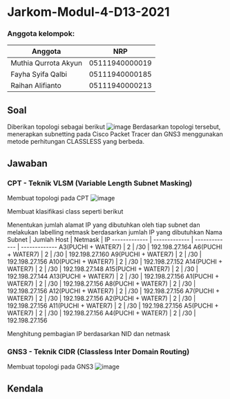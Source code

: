 # Jarkom-Modul-4-D13-2021

### Anggota kelompok:
Anggota | NRP
------------- | -------------
Muthia Qurrota Akyun | 05111940000019
Fayha Syifa Qalbi | 05111940000185
Raihan Alifianto | 05111940000213

## Soal
Diberikan topologi sebagai berikut
![image](https://user-images.githubusercontent.com/68548653/143673213-46c20887-3d8b-4b9c-85a6-41815372ba01.png)
Berdasarkan topologi tersebut, menerapkan subnetting pada Cisco Packet Tracer dan GNS3 menggunakan metode perhitungan CLASSLESS yang berbeda.

## Jawaban 
### CPT - Teknik VLSM (Variable Length Subnet Masking)
Membuat topologi pada CPT 
![image](https://user-images.githubusercontent.com/68548653/143673502-ee3cca01-f9a7-410d-88da-8d8dc5e67607.png)

Membuat klasifikasi class seperti berikut 

Menentukan jumlah alamat IP yang dibutuhkan oleh tiap subnet dan melakukan labelling netmask berdasarkan jumlah IP yang dibutuhkan
Nama Subnet | Jumlah Host | Netmask | IP
------------- | ------------- | ------------- | -------------
A3(PUCHI + WATER7) | 2 | /30 | 192.198.27.164
A6(PUCHI + WATER7) | 2 | /30 | 192.198.27.160
A9(PUCHI + WATER7) | 2 | /30 | 192.198.27.156
A10(PUCHI + WATER7) | 2 | /30 | 192.198.27.152
A14(PUCHI + WATER7) | 2 | /30 | 192.198.27.148
A15(PUCHI + WATER7) | 2 | /30 | 192.198.27.144
A13(PUCHI + WATER7) | 2 | /30 | 192.198.27.156
A1(PUCHI + WATER7) | 2 | /30 | 192.198.27.156
A8(PUCHI + WATER7) | 2 | /30 | 192.198.27.156
A12(PUCHI + WATER7) | 2 | /30 | 192.198.27.156
A7(PUCHI + WATER7) | 2 | /30 | 192.198.27.156
A2(PUCHI + WATER7) | 2 | /30 | 192.198.27.156
A11(PUCHI + WATER7) | 2 | /30 | 192.198.27.156
A5(PUCHI + WATER7) | 2 | /30 | 192.198.27.156
A4(PUCHI + WATER7) | 2 | /30 | 192.198.27.156

Menghitung pembagian IP berdasarkan NID dan netmask

### GNS3 - Teknik CIDR (Classless Inter Domain Routing)
Membuat topologi pada GNS3
![image](https://user-images.githubusercontent.com/68548653/143674669-94f8d60e-fbca-4fa8-a574-cf182cd23a8d.png)

## Kendala

